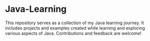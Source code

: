 # Java-Learning
This repository serves as a collection of my Java learning journey. 
It includes projects and examples created while learning and exploring various aspects of Java. Contributions and feedback are welcome!
